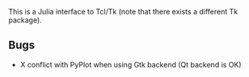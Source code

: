 This is a Julia interface to Tcl/Tk (note that there exists a different Tk
package).


## Bugs

- X conflict with PyPlot when using Gtk backend (Qt backend is OK)
